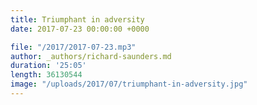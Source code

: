 ```yaml
---
title: Triumphant in adversity
date: 2017-07-23 00:00:00 +0000

file: "/2017/2017-07-23.mp3"
author: _authors/richard-saunders.md
duration: '25:05'
length: 36130544
image: "/uploads/2017/07/triumphant-in-adversity.jpg"
---
```

